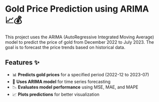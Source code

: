 # Gold Price Prediction using ARIMA 📈💰

This project uses the ARIMA (AutoRegressive Integrated Moving Average) model to predict the price of gold from December 2022 to July 2023. The goal is to forecast the price trends based on historical data.

## Features ✨
- 📊 **Predicts gold prices** for a specified period (2022-12 to 2023-07)  
- 🔄 **Uses ARIMA model** for time series forecasting  
- 📉 **Evaluates model performance** using MSE, MAE, and MAPE  
- 📈 **Plots predictions** for better visualization  

